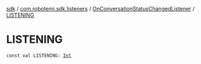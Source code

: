 [sdk](../../index.md) / [com.robotemi.sdk.listeners](../index.md) / [OnConversationStatusChangedListener](index.md) / [LISTENING](./-l-i-s-t-e-n-i-n-g.md)

# LISTENING

`const val LISTENING: `[`Int`](https://kotlinlang.org/api/latest/jvm/stdlib/kotlin/-int/index.html)